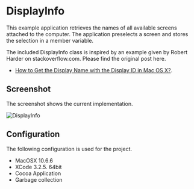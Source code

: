 DisplayInfo
===========

This example application retrieves the names of all available screens attached to the computer.
The application preselects a screen and stores the selection in a member variable.

The included DisplayInfo class is inspired by an example given by Robert Harder on stackoverflow.com. 
Please find the original post here.

* [How to Get the Display Name with the Display ID in Mac OS X?](http://stackoverflow.com/questions/1236498/how-to-get-the-display-name-with-the-display-id-in-mac-os-x).


Screenshot
------------------
The screenshot shows the current implementation.

![DisplayInfo](https://github.com/johnjohndoe/DisplayInfo/raw/master/screenshot.png "DisplayInfo")


Configuration
------------------

The following configuration is used for the project.

* MacOSX 10.6.6
* XCode 3.2.5. 64bit
* Cocoa Application
* Garbage collection
